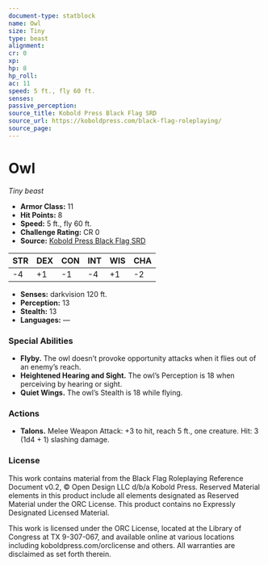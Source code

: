 ```yaml
---
document-type: statblock
name: Owl
size: Tiny
type: beast
alignment: 
cr: 0
xp: 
hp: 8
hp_roll: 
ac: 11
speed: 5 ft., fly 60 ft.
senses: 
passive_perception: 
source_title: Kobold Press Black Flag SRD
source_url: https://koboldpress.com/black-flag-roleplaying/
source_page: 
---
```


# Owl

*Tiny beast*

- **Armor Class:** 11
- **Hit Points:** 8
- **Speed:** 5 ft., fly 60 ft.
- **Challenge Rating:** CR 0
- **Source:** [Kobold Press Black Flag SRD](https://koboldpress.com/black-flag-roleplaying/)

| STR | DEX | CON | INT | WIS | CHA |
| --- | --- | --- | --- | --- | --- |
| -4 | +1 | -1 | -4 | +1 | -2 |

- **Senses:** darkvision 120 ft.
- **Perception:** 13
- **Stealth:** 13
- **Languages:** —

### Special Abilities

- **Flyby.** The owl doesn’t provoke opportunity attacks when it flies out of an enemy’s reach.
- **Heightened Hearing and Sight.** The owl’s Perception is 18 when perceiving by hearing or sight.
- **Quiet Wings.** The owl’s Stealth is 18 while flying.

### Actions

- **Talons.** Melee Weapon Attack: +3 to hit, reach 5 ft., one creature. Hit: 3 (1d4 + 1) slashing damage.

### License

This work contains material from the Black Flag Roleplaying Reference Document v0.2, © Open Design LLC d/b/a Kobold Press. Reserved Material elements in this product include all elements designated as Reserved Material under the ORC License. This product contains no Expressly Designated Licensed Material.

This work is licensed under the ORC License, located at the Library of Congress at TX 9-307-067, and available online at various locations including koboldpress.com/orclicense and others. All warranties are disclaimed as set forth therein.
